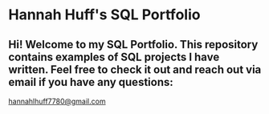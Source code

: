 # Hannah Huff's SQL Portfolio
## Hi! Welcome to my SQL Portfolio. This repository contains examples of SQL projects I have written. Feel free  to check it out and reach out via email if you have any questions:
hannahlhuff7780@gmail.com
